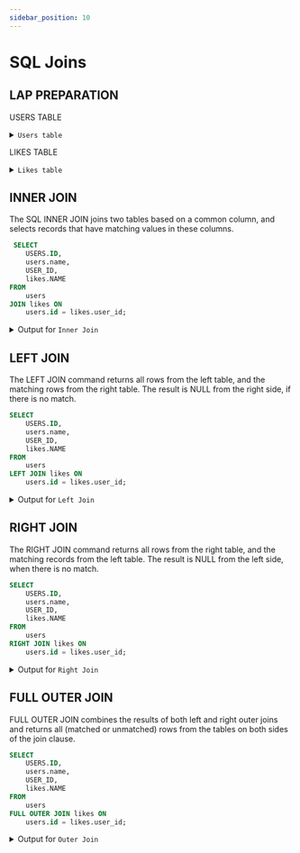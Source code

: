 ```yaml
---
sidebar_position: 10
---
```

# SQL Joins

## LAP PREPARATION
USERS TABLE
<details>
<summary> <code>Users table</code> </summary>

|ID|User.Name|
|---|---|
1|	Patrik|
2|	Albert|
3|	Maria|
4|	Darwin|
5|	Elizabeth|
</details>

LIKES TABLE
<details>
<summary> <code>Likes table</code> </summary>

|ID|Likes.Name|Likes.User_ID|
|---|---|---|
2|	1|	Climbing|
3|	1|	Code|
4|	6|	Rugby|
5|	4|	Apples|
1|	3|	Stars|
</details>


## INNER JOIN
The SQL INNER JOIN joins two tables based on a common column, and selects records that have matching values in these columns.

```sql title='Inner Join'
 SELECT
	USERS.ID,
	users.name,
	USER_ID,
	likes.NAME
FROM
	users
JOIN likes ON
	users.id = likes.user_id;
```
<details>
<summary>Output for <code>Inner Join</code> </summary>

|ID|User.Name|Likes.UserID|Likes.Name|
|---|---|---|---|
1|	Patrik|	1|	Climbing|
1|	Patrik|	1|	Code|
4|	Darwin|	4|	Apples|
3|	Maria|	3|	Stars|		
</details>


## LEFT JOIN
The LEFT JOIN command returns all rows from the left table, and the matching rows from the right table. The result is NULL from the right side, if there is no match.

```sql title="Left Join"
SELECT
	USERS.ID,
	users.name,
	USER_ID,
	likes.NAME
FROM
	users
LEFT JOIN likes ON
	users.id = likes.user_id;
```
<details>
<summary>Output for <code>Left Join</code> </summary>

|ID|User.Name|Likes.UserID|Likes.Name|
|---|---|---|---|
1|	Patrik|	1|	Climbing
1|	Patrik|	1|	Code
4|	Darwin|	4|	Apples
3|	Maria|	3|	Stars
2|	Albert|NULL|NULL|	
5|	Elizabeth|NULL|NULL|		
</details>

## RIGHT JOIN
The RIGHT JOIN command returns all rows from the right table, and the matching records from the left table. The result is NULL from the left side, when there is no match.

```sql title='Right Join'
SELECT
	USERS.ID,
	users.name,
	USER_ID,
	likes.NAME
FROM
	users
RIGHT JOIN likes ON
	users.id = likes.user_id;
```
<details>
<summary>Output for <code>Right Join</code> </summary>

|ID|User.Name|Likes.UserID|Likes.Name|
|---|---|---|---|
1|	Patrik|	1|	Climbing|
1|	Patrik|	1|	Code|
3|	Maria|	3|	Stars|
4|	Darwin|	4|	Apples|
NULL|NULL|6|Rugby|
</details>


## FULL OUTER JOIN
 FULL OUTER JOIN combines the results of both left and right outer joins and returns all (matched or unmatched) rows from the tables on both sides of the join clause.
```sql title='Outer Join'
SELECT
    USERS.ID,
    users.name,
    USER_ID,
    likes.NAME
FROM
    users
FULL OUTER JOIN likes ON
    users.id = likes.user_id;
```
<details>
 <summary>Output for <code>Outer Join</code> </summary>

|ID|User.Name|Likes.UserID|Likes.Name|
|---|---|---|---|
|1|	Patrik|	1|	Climbing|
|1|	Patrik|	1|	Code|
|NULL|NULL|	6|	Rugby|
|4|	Darwin|	4|	Apples|
|3|	Maria|	3|	Stars|
|2|	Albert|NULL|NULL|	
|5|	Elizabeth|NULL|NULL|		
</details>